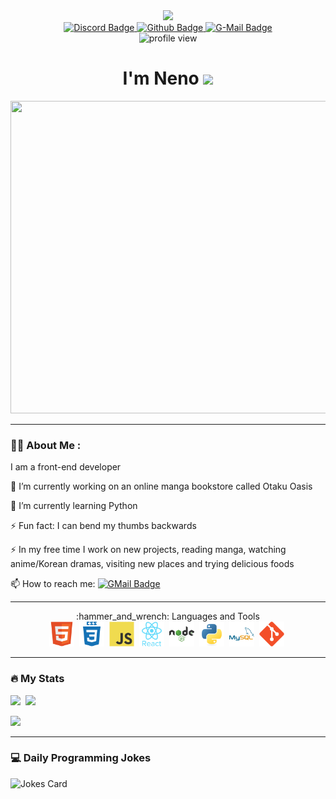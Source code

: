 <div id="header" align="center">
  <img src="https://i.giphy.com/media/v1.Y2lkPTc5MGI3NjExMWJnMXY2OHhhZzJhYTU3bDY2NG5zaWJkaHgxeTBlZXBzZ2d2dHI0MyZlcD12MV9pbnRlcm5hbF9naWZfYnlfaWQmY3Q9cw/qT3NpahR7tGnOqqjng/giphy.gif">
</div>

<div id="badges" align="center">
  <a href="https://discord.com/channels/@me">
    <img src="https://img.shields.io/badge/Discord-lavender?style=for-the-badge&logo=discord&logoColor=purple" alt="Discord Badge"/>
  </a>
  <a href="https://github.com/S-Craig17">
    <img src="https://img.shields.io/badge/Github-black?style=for-the-badge&logo=github&logoColor=white" alt="Github Badge"/>
  </a>
  <a href="mailto:shaeneno.craig.walmart@gmail.com">
    <img src="https://img.shields.io/badge/GMail-white?style=for-the-badge&logo=gmail&logoColor=red" alt="G-Mail Badge"/>
  </a>
  <br>
  <img src="https://komarev.com/ghpvc/?username=S-Craig17&style=flat-square&color=blue" alt="profile view" width="100"/>
</div>
<h1 align="center">
  I'm Neno
  <img src="https://i.giphy.com/media/v1.Y2lkPTc5MGI3NjExcTRheG12djl5bWNmMXV6YzJ2cTRuc3JucWk4aG9tdXZzMGw4azRoMSZlcD12MV9pbnRlcm5hbF9naWZfYnlfaWQmY3Q9cw/iMVL7KkjRbhcdLMoCz/giphy.gif" width="40px"/>
</h1>
<div align="center">
  <img src="https://i.giphy.com/media/v1.Y2lkPTc5MGI3NjExZXgyZndwa2xsbWQwaHR2ZG9pM255emNxODR5bjJ0cWQ5dzMxZzR0ZCZlcD12MV9pbnRlcm5hbF9naWZfYnlfaWQmY3Q9Zw/gioLPAqDRZjzYpmuCp/giphy.gif" width="700" height="500"/>
</div>
   
---

### 👩‍💻 About Me : 

I am a front-end developer

🔭 I’m currently working on an online manga bookstore called Otaku Oasis

🌱 I’m currently learning Python

⚡ Fun fact: I can bend my thumbs backwards

:zap: In my free time I work on new projects, reading manga, watching anime/Korean dramas, visiting new places and trying delicious foods

:mailbox: How to reach me: [![GMail Badge](https://img.shields.io/badge/-Neno-white?style=flat&logo=GMail&logoColor=red)](mailto:shaeneno.craig.walmart@gmail.com)

---


<div align="center">
  :hammer_and_wrench: Languages and Tools
  <br>
  <img src="https://github.com/devicons/devicon/blob/master/icons/html5/html5-original.svg" title="HTML5" alt="HTML" width="40" height="40"/>&nbsp;
  <img src="https://github.com/devicons/devicon/blob/master/icons/css3/css3-plain-wordmark.svg"  title="CSS3" alt="CSS" width="40" height="40"/>&nbsp;
  <img src="https://github.com/devicons/devicon/blob/master/icons/javascript/javascript-original.svg" title="JavaScript" alt="JavaScript" width="40" height="40"/>&nbsp;
  <img src="https://github.com/devicons/devicon/blob/master/icons/react/react-original-wordmark.svg" title="React" alt="React" width="40" height="40"/>&nbsp;
  <img src="https://github.com/devicons/devicon/blob/master/icons/nodejs/nodejs-original-wordmark.svg" title="NodeJS" alt="NodeJS" width="40" height="40"/>&nbsp;
  <img src="https://github.com/devicons/devicon/blob/master/icons/python/python-original.svg" title="Python" alt="Python" width="40" height="40"/>&nbsp;
  <img src="https://github.com/devicons/devicon/blob/master/icons/mysql/mysql-original-wordmark.svg" title="MySQL"  alt="MySQL" width="40" height="40"/>&nbsp;
  <img src="https://github.com/devicons/devicon/blob/master/icons/git/git-original.svg" title="Git"  alt="Git" width="40" height="40"/>&nbsp;
</div>

---


### :fire: My Stats
  
 <img height="200" src="https://github-readme-streak-stats.herokuapp.com?user=S-Craig17&theme=material-palenight&hide_border=true&date_format=M%20j%5B%2C%20Y%5D">&nbsp;
 <img height="200" src="https://github-readme-stats.vercel.app/api/top-langs/?username=S-Craig17&layout=compact&theme=material-palenight&hide_border=true&date_format=M%20j%5B%2C%20Y%5D">

 <img src="https://github-profile-trophy.vercel.app/?username=S-Craig17&theme=onedark">

 ---
 ### :computer: Daily Programming Jokes
 <img src="https://readme-jokes.vercel.app/api?hideBorder" alt="Jokes Card" />



<!--
**S-Craig17/S-Craig17** is a ✨ _special_ ✨ repository because its `README.md` (this file) appears on your GitHub profile.

Here are some ideas to get you started:

- 🔭 I’m currently working on ...
- 🌱 I’m currently learning ...
- 👯 I’m looking to collaborate on ...
- 🤔 I’m looking for help with ...
- 💬 Ask me about ...
- 📫 How to reach me: ...
- 😄 Pronouns: ...
- ⚡ Fun fact: ...
-->
